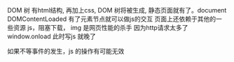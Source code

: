 DOM 树 有html结构, 再加上css, DOM 树将被生成, 静态页面就有了。document DOMContentLoaded 有了元素节点就可以做js的交互
页面上还依赖于其他的一些资源 js，阻塞下载，
img 是网页性能的杀手 因为http请求太多了
window.onload 此时写js 就晚了

如果不等事件的发生，js 的操作有可能无效